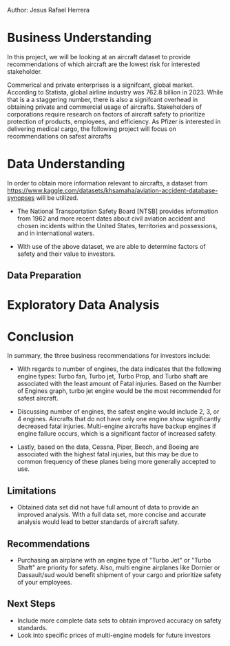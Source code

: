 Author: Jesus Rafael Herrera

# Business Understanding
In this project, we will be looking at an aircraft dataset to provide  recommendations of which aircraft are the lowest risk for interested stakeholder.

Commerical and private enterprises is a signifcant, global market.  According to Statista, global airline industry was 762.8 billion in 2023. While that is a a staggering number, there is also a signifcant overhead in obtaining private and commercial usage of aircrafts. Stakeholders of corporations require research on factors of aircraft safety to prioritize protection of products, employees, and efficiency.  As Pfizer is interested in delivering medical cargo, the following project will focus on recommendations on safest aircrafts

# Data Understanding 
In order to obtain more information relevant to aircrafts, a dataset from https://www.kaggle.com/datasets/khsamaha/aviation-accident-database-synopses will be utilized.  

  * The National Transportation Safety Board [NTSB] provides information from 1962 and more recent dates about civil aviation accident and chosen incidents within the United States, territories and possessions, and in international waters. 

 * With use of the above dataset, we are able to determine factors of safety and their value to investors. 

## Data Preparation 

# Exploratory Data Analysis 

# Conclusion 
In summary, the three business recommendations for investors include:

   * With regards to number of engines, the data indicates that the following engine types: Turbo fan, Turbo jet, Turbo Prop, and Turbo shaft are associated with the least amount of Fatal injuries.  Based on the Number of Engines graph, turbo jet engine would be the most recommended for safest aircraft. 

* Discussing number of engines, the safest engine would include 2, 3, or 4 engines. Aircrafts that do not have only one engine show significantly decreased fatal injuries. Multi-engine aircrafts have backup engines if engine failure occurs, which is a significant factor of increased safety. 

* Lastly, based on the data, Cessna, Piper, Beech, and Boeing are associated with the highest fatal injuries, but this may be due to common frequency of these planes being more generally accepted to use. 

## Limitations
* Obtained data set did not have full amount of data to provide an improved analysis.  With a full data set, more concise and accurate analysis would lead to better standards of aircraft safety. 

## Recommendations 
* Purchasing an airplane with an engine type of "Turbo Jet" or "Turbo Shaft" are priority for safety.  Also, multi engine airplanes like Dornier or Dassault/sud would benefit shipment of your cargo and prioritize safety of your employees. 

## Next Steps 
* Include more complete data sets to obtain improved accuracy on safety standards. 
* Look into specific prices of multi-engine models for future investors
